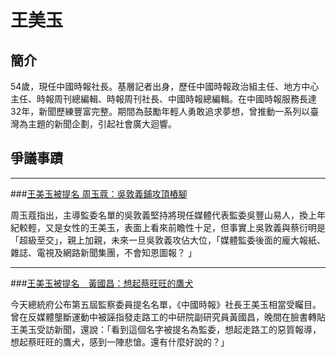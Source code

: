 # 王美玉


## 簡介

54歲，現任中國時報社長。基層記者出身，歷任中國時報政治組主任、地方中心主任、時報周刊總編輯、時報周刊社長、中國時報總編輯。在中國時報服務長達32年，新聞歷練豐富完整。期間為鼓勵年輕人勇敢追求夢想，曾推動一系列以臺灣為主題的新聞企劃，引起社會廣大迴響。


## 爭議事蹟

---
###[王美玉被提名 周玉蔻：吳敦義鋪攻頂樁腳](http://newtalk.tw/news/2014/05/09/47134.html)

周玉蔻指出，主導監委名單的吳敦義堅持將現任媒體代表監委吳豐山易人，換上年紀較輕，又是女性的王美玉，表面上看來前瞻性十足，但事實上吳敦義與蔡衍明是「超級至交」，親上加親，未來一旦吳敦義攻佔大位，「媒體監委後面的龐大報紙、雜誌、電視及網路新聞集團，不會知恩圖報？ 」


---
###[王美玉被提名　黃國昌：想起蔡旺旺的鷹犬](http://www.appledaily.com.tw/realtimenews/article/politics/20140508/394301)

今天總統府公布第五屆監察委員提名名單，《中國時報》社長王美玉相當受矚目。曾在反媒體壟斷運動中被誣指發走路工的中研院副研究員黃國昌，晚間在臉書轉貼王美玉受訪新聞，還說：「看到這個名字被提名為監委，想起走路工的惡質報導，想起蔡旺旺的鷹犬，感到一陣悲愴。還有什麼好說的？」

